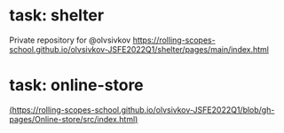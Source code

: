 # task: shelter
Private repository for @olvsivkov
https://rolling-scopes-school.github.io/olvsivkov-JSFE2022Q1/shelter/pages/main/index.html

# task: online-store
[(https://rolling-scopes-school.github.io/olvsivkov-JSFE2022Q1/blob/gh-pages/Online-store/src/index.html)](https://rolling-scopes-school.github.io/olvsivkov-JSFE2022Q1/Online-store/dist/index.html)
